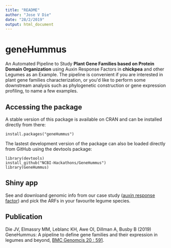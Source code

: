 ```yaml
---
title: "README"
author: "Jose V Die"
date: "28/2/2019"
output: html_document
---
```


# geneHummus

An Automated Pipeline to Study **Plant Gene Families based on Protein Domain Organization** using Auxin Response Factors in **chickpea** and other Legumes as an Example. The pipeline is convenient if you are interested in plant gene families characterization, or you'd like to perform some downstream analysis such as phylogenetic construction or gene expression profiling, to name a few examples. 


## Accessing the package
A stable version of this package is available on CRAN and can be installed directly from there:  

    install.packages("geneHummus")
    
The lastest development version of the package can also be loaded directly from GitHub using the devtools package:
  
    library(devtools)
    install_github("NCBI-Hackathons/GeneHummus")
    library(GeneHummus)
    
    
## Shiny app 
See and downloand genomic info from our case study ([auxin response factor](shinyapps.io/testshiny/)) and pick the ARFs in your favourite legume species.   
  

## Publication
Die JV, Elmassry MM, Leblanc KH, Awe OI, Dillman A, Busby B (2019) GeneHummus: A pipeline to define gene families and their expression in legumes and beyond, [BMC Genomcis 20 : 591](https://bmcgenomics.biomedcentral.com/articles/10.1186/s12864-019-5952-2).  

<br>
